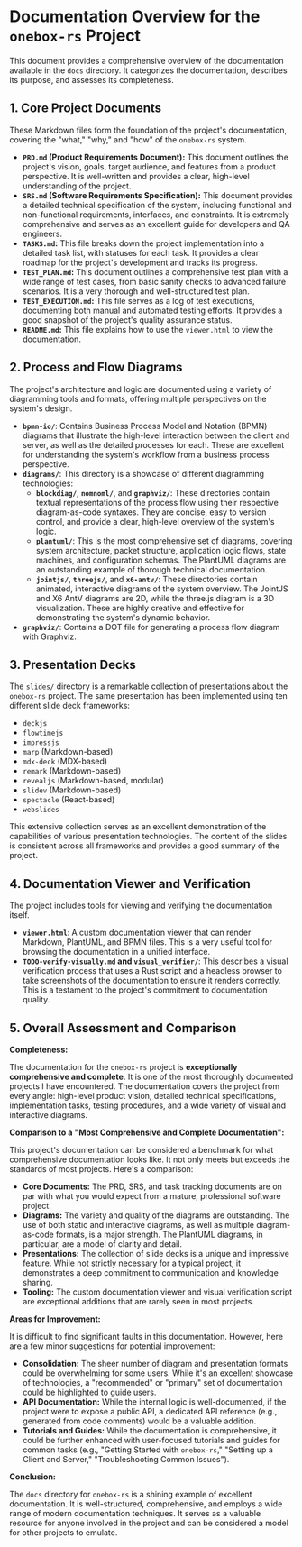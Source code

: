 # Documentation Overview for the `onebox-rs` Project

This document provides a comprehensive overview of the documentation available in the `docs` directory. It categorizes the documentation, describes its purpose, and assesses its completeness.

## 1. Core Project Documents

These Markdown files form the foundation of the project's documentation, covering the "what," "why," and "how" of the `onebox-rs` system.

*   **`PRD.md` (Product Requirements Document):** This document outlines the project's vision, goals, target audience, and features from a product perspective. It is well-written and provides a clear, high-level understanding of the project.
*   **`SRS.md` (Software Requirements Specification):** This document provides a detailed technical specification of the system, including functional and non-functional requirements, interfaces, and constraints. It is extremely comprehensive and serves as an excellent guide for developers and QA engineers.
*   **`TASKS.md`:** This file breaks down the project implementation into a detailed task list, with statuses for each task. It provides a clear roadmap for the project's development and tracks its progress.
*   **`TEST_PLAN.md`:** This document outlines a comprehensive test plan with a wide range of test cases, from basic sanity checks to advanced failure scenarios. It is a very thorough and well-structured test plan.
*   **`TEST_EXECUTION.md`:** This file serves as a log of test executions, documenting both manual and automated testing efforts. It provides a good snapshot of the project's quality assurance status.
*   **`README.md`:** This file explains how to use the `viewer.html` to view the documentation.

## 2. Process and Flow Diagrams

The project's architecture and logic are documented using a variety of diagramming tools and formats, offering multiple perspectives on the system's design.

*   **`bpmn-io/`**: Contains Business Process Model and Notation (BPMN) diagrams that illustrate the high-level interaction between the client and server, as well as the detailed processes for each. These are excellent for understanding the system's workflow from a business process perspective.
*   **`diagrams/`**: This directory is a showcase of different diagramming technologies:
    *   **`blockdiag/`**, **`nomnoml/`**, and **`graphviz/`**: These directories contain textual representations of the process flow using their respective diagram-as-code syntaxes. They are concise, easy to version control, and provide a clear, high-level overview of the system's logic.
    *   **`plantuml/`**: This is the most comprehensive set of diagrams, covering system architecture, packet structure, application logic flows, state machines, and configuration schemas. The PlantUML diagrams are an outstanding example of thorough technical documentation.
    *   **`jointjs/`**, **`threejs/`**, and **`x6-antv/`**: These directories contain animated, interactive diagrams of the system overview. The JointJS and X6 AntV diagrams are 2D, while the three.js diagram is a 3D visualization. These are highly creative and effective for demonstrating the system's dynamic behavior.
*   **`graphviz/`**: Contains a DOT file for generating a process flow diagram with Graphviz.

## 3. Presentation Decks

The `slides/` directory is a remarkable collection of presentations about the `onebox-rs` project. The same presentation has been implemented using ten different slide deck frameworks:

*   `deckjs`
*   `flowtimejs`
*   `impressjs`
*   `marp` (Markdown-based)
*   `mdx-deck` (MDX-based)
*   `remark` (Markdown-based)
*   `revealjs` (Markdown-based, modular)
*   `slidev` (Markdown-based)
*   `spectacle` (React-based)
*   `webslides`

This extensive collection serves as an excellent demonstration of the capabilities of various presentation technologies. The content of the slides is consistent across all frameworks and provides a good summary of the project.

## 4. Documentation Viewer and Verification

The project includes tools for viewing and verifying the documentation itself.

*   **`viewer.html`**: A custom documentation viewer that can render Markdown, PlantUML, and BPMN files. This is a very useful tool for browsing the documentation in a unified interface.
*   **`TODO-verify-visually.md` and `visual_verifier/`**: This describes a visual verification process that uses a Rust script and a headless browser to take screenshots of the documentation to ensure it renders correctly. This is a testament to the project's commitment to documentation quality.

## 5. Overall Assessment and Comparison

**Completeness:**

The documentation for the `onebox-rs` project is **exceptionally comprehensive and complete**. It is one of the most thoroughly documented projects I have encountered. The documentation covers the project from every angle: high-level product vision, detailed technical specifications, implementation tasks, testing procedures, and a wide variety of visual and interactive diagrams.

**Comparison to a "Most Comprehensive and Complete Documentation":**

This project's documentation can be considered a benchmark for what comprehensive documentation looks like. It not only meets but exceeds the standards of most projects. Here's a comparison:

*   **Core Documents:** The PRD, SRS, and task tracking documents are on par with what you would expect from a mature, professional software project.
*   **Diagrams:** The variety and quality of the diagrams are outstanding. The use of both static and interactive diagrams, as well as multiple diagram-as-code formats, is a major strength. The PlantUML diagrams, in particular, are a model of clarity and detail.
*   **Presentations:** The collection of slide decks is a unique and impressive feature. While not strictly necessary for a typical project, it demonstrates a deep commitment to communication and knowledge sharing.
*   **Tooling:** The custom documentation viewer and visual verification script are exceptional additions that are rarely seen in most projects.

**Areas for Improvement:**

It is difficult to find significant faults in this documentation. However, here are a few minor suggestions for potential improvement:

*   **Consolidation:** The sheer number of diagram and presentation formats could be overwhelming for some users. While it's an excellent showcase of technologies, a "recommended" or "primary" set of documentation could be highlighted to guide users.
*   **API Documentation:** While the internal logic is well-documented, if the project were to expose a public API, a dedicated API reference (e.g., generated from code comments) would be a valuable addition.
*   **Tutorials and Guides:** While the documentation is comprehensive, it could be further enhanced with user-focused tutorials and guides for common tasks (e.g., "Getting Started with `onebox-rs`," "Setting up a Client and Server," "Troubleshooting Common Issues").

**Conclusion:**

The `docs` directory for `onebox-rs` is a shining example of excellent documentation. It is well-structured, comprehensive, and employs a wide range of modern documentation techniques. It serves as a valuable resource for anyone involved in the project and can be considered a model for other projects to emulate.
